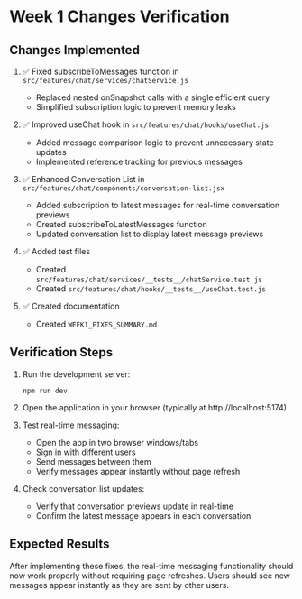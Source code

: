 # Week 1 Changes Verification

## Changes Implemented

1. ✅ Fixed subscribeToMessages function in `src/features/chat/services/chatService.js`
   - Replaced nested onSnapshot calls with a single efficient query
   - Simplified subscription logic to prevent memory leaks

2. ✅ Improved useChat hook in `src/features/chat/hooks/useChat.js`
   - Added message comparison logic to prevent unnecessary state updates
   - Implemented reference tracking for previous messages

3. ✅ Enhanced Conversation List in `src/features/chat/components/conversation-list.jsx`
   - Added subscription to latest messages for real-time conversation previews
   - Created subscribeToLatestMessages function
   - Updated conversation list to display latest message previews

4. ✅ Added test files
   - Created `src/features/chat/services/__tests__/chatService.test.js`
   - Created `src/features/chat/hooks/__tests__/useChat.test.js`

5. ✅ Created documentation
   - Created `WEEK1_FIXES_SUMMARY.md`

## Verification Steps

1. Run the development server:
   ```
   npm run dev
   ```

2. Open the application in your browser (typically at http://localhost:5174)

3. Test real-time messaging:
   - Open the app in two browser windows/tabs
   - Sign in with different users
   - Send messages between them
   - Verify messages appear instantly without page refresh

4. Check conversation list updates:
   - Verify that conversation previews update in real-time
   - Confirm the latest message appears in each conversation

## Expected Results

After implementing these fixes, the real-time messaging functionality should now work properly without requiring page refreshes. Users should see new messages appear instantly as they are sent by other users.